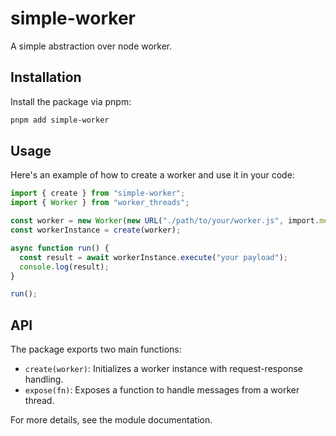 # simple-worker

A simple abstraction over node worker.

## Installation

Install the package via pnpm:

```bash
pnpm add simple-worker
```

## Usage

Here's an example of how to create a worker and use it in your code:

```typescript
import { create } from "simple-worker";
import { Worker } from "worker_threads";

const worker = new Worker(new URL("./path/to/your/worker.js", import.meta.url));
const workerInstance = create(worker);

async function run() {
  const result = await workerInstance.execute("your payload");
  console.log(result);
}

run();
```

## API

The package exports two main functions:
- `create(worker)`: Initializes a worker instance with request-response handling.
- `expose(fn)`: Exposes a function to handle messages from a worker thread.

For more details, see the module documentation.

